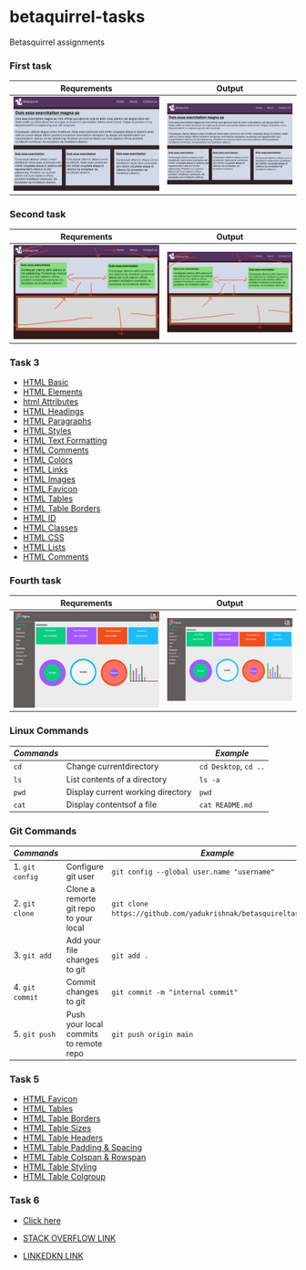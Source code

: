 # betaquirrel-tasks

Betasquirrel assignments

### **First task**

| Requrements                 | Output                      |
| --------------------------- | --------------------------- |
| ![task 1](images/req-1.jpg) | ![Task 1](images/req-1.jpg) |

### **Second task**

| Requrements                 | Output                      |
| --------------------------- | --------------------------- |
| ![task 2](images/req-2.jpg) | ![Task 2](images/req-2.jpg) |

### **Task 3**

- [HTML Basic](https://www.w3schools.com/html/default.asp)
- [HTML Elements](https://www.w3schools.com/html/html_basic.asp)
- [html Attributes](https://www.w3schools.com/html/html_attributes.asp)
- [HTML Headings](https://www.w3schools.com/html/html_headings.asp)
- [HTML Paragraphs](https://www.w3schools.com/html/html_paragraphs.asp)
- [HTML Styles](https://www.w3schools.com/html/html_styles.asp)
- [HTML Text Formatting](https://www.w3schools.com/html/html_formatting.asp)
- [HTML Comments](https://www.w3schools.com/html/html_comments.asp)
- [HTML Colors](https://www.w3schools.com/html/html_colors.asp)
- [HTML Links](https://www.w3schools.com/html/html_links.asp)
- [HTML Images](https://www.w3schools.com/html/html_images.asp)
- [HTML Favicon](https://www.w3schools.com/html/html_favicon.asp)
- [HTML Tables](https://www.w3schools.com/html/html_tables.asp)
- [HTML Table Borders](https://www.w3schools.com/html/html_table_borders.asp)
- [HTML ID](https://www.w3schools.com/html/html_id.asp)
- [HTML Classes](https://www.w3schools.com/html/html_classes.asp)
- [HTML CSS](https://www.w3schools.com/html/html_css.asp)
- [HTML Lists](https://www.w3schools.com/html/html_lists.asp)
- [HTML Comments](https://www.w3schools.com/html/html_comments.asp)

### **Fourth task**

| Requrements                 | Output                      |
| --------------------------- | --------------------------- |
| ![task 4](images/req-3.jpg) | ![Task 4](images/req-3.jpg) |

### **Linux Commands**

| _Commands_ |                                   | _Example_             |
| ---------- | --------------------------------- | --------------------- |
| `cd`       | Change currentdirectory           | `cd Desktop`, `cd ..` |
| `ls`       | List contents of a directory      | `ls -a`               |
| `pwd`      | Display current working directory | `pwd`                 |
| `cat`      | Display contentsof a file         | `cat README.md`       |

### **Git Commands**

| _Commands_      |                                        | _Example_                                                        |
| --------------- | -------------------------------------- | ---------------------------------------------------------------- |
| 1. `git config` | Configure git user                     | `git config --global user.name "username"`                       |
| 2. `git clone`  | Clone a remorte git repo to your local | `git clone https://github.com/yadukrishnak/betasquireltasks.git` |
| 3. `git add`    | Add your file changes to git           | `git add .`                                                      |
| 4. `git commit` | Commit changes to git                  | `git commit -m "internal commit"`                                |
| 5. `git push`   | Push your local commits to remote repo | `git push origin main`                                           |

### Task 5

- [HTML Favicon](https://www.w3schools.com/html/html_favicon.asp)
- [HTML Tables](https://www.w3schools.com/html/html_tables.asp)
- [HTML Table Borders](https://www.w3schools.com/html/html_table_borders.asp)
- [HTML Table Sizes](https://www.w3schools.com/html/html_table_sizes.asp)
- [HTML Table Headers](https://www.w3schools.com/html/html_table_headers.asp)
- [HTML Table Padding & Spacing](https://www.w3schools.com/html/html_table_padding_spacing.asp)
- [HTML Table Colspan & Rowspan](https://www.w3schools.com/html/html_table_colspan_rowspan.asp)
- [HTML Table Styling](https://www.w3schools.com/html/html_table_styling.asp)
- [HTML Table Colgroup](https://www.w3schools.com/html/html_table_colgroup.asp)

### **Task 6**

- [Click here](https://yadukrishnak.github.io/betasquireltasks/)

- [STACK OVERFLOW LINK](https://stackoverflow.com/users/21238907/yadu-krishna-k?tab=profile)

- [LINKEDKN LINK](https://www.linkedin.com/in/yadhu-krishna-66a82518a/)
